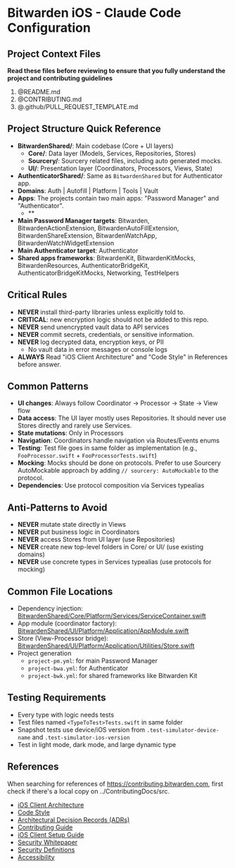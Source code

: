 # Bitwarden iOS - Claude Code Configuration

## Project Context Files

**Read these files before reviewing to ensure that you fully understand the project and contributing guidelines**

1. @README.md
2. @CONTRIBUTING.md
3. @.github/PULL_REQUEST_TEMPLATE.md


## Project Structure Quick Reference

- **BitwardenShared/**: Main codebase (Core + UI layers)
  - **Core/**: Data layer (Models, Services, Repositories, Stores)
  - **Sourcery/**: Sourcery related files, including auto generated mocks.
  - **UI/**: Presentation layer (Coordinators, Processors, Views, State)
- **AuthenticatorShared/**: Same as `BitwardenShared` but for Authenticator app.
- **Domains**: Auth | Autofill | Platform | Tools | Vault
- **Apps**: The projects contain two main apps: "Password Manager" and "Authenticator".
  - **
- **Main Password Manager targets**: Bitwarden, BitwardenActionExtension, BitwardenAutoFillExtension, BitwardenShareExtension, BitwardenWatchApp, BitwardenWatchWidgetExtension
- **Main Authenticator target**: Authenticator
- **Shared apps frameworks**: BitwardenKit, BitwardenKitMocks, BitwardenResources, AuthenticatorBridgeKit, AuthenticatorBridgeKitMocks, Networking, TestHelpers

## Critical Rules

- **NEVER** install third-party libraries unless explicitly told to.
- **CRITICAL**: new encryption logic should not be added to this repo.
- **NEVER** send unencrypted vault data to API services
- **NEVER** commit secrets, credentials, or sensitive information.
- **NEVER** log decrypted data, encryption keys, or PII
  - No vault data in error messages or console logs
- **ALWAYS** Read "iOS Client Architecture" and "Code Style" in References before answer.

## Common Patterns

- **UI changes**: Always follow Coordinator → Processor → State → View flow
- **Data access**: The UI layer mostly uses Repositories. It should never use Stores directly and rarely use Services.
- **State mutations**: Only in Processors
- **Navigation**: Coordinators handle navigation via Routes/Events enums
- **Testing**: Test file goes in same folder as implementation (e.g., `FooProcessor.swift` + `FooProcessorTests.swift`)
- **Mocking**: Mocks should be done on protocols. Prefer to use Sourcery AutoMockable approach by adding `// sourcery: AutoMockable` to the protocol.
- **Dependencies**: Use protocol composition via Services typealias

## Anti-Patterns to Avoid

- **NEVER** mutate state directly in Views
- **NEVER** put business logic in Coordinators
- **NEVER** access Stores from UI layer (use Repositories)
- **NEVER** create new top-level folders in Core/ or UI/ (use existing domains)
- **NEVER** use concrete types in Services typealias (use protocols for mocking)

## Common File Locations

- Dependency injection: [BitwardenShared/Core/Platform/Services/ServiceContainer.swift](BitwardenShared/Core/Platform/Services/ServiceContainer.swift)
- App module (coordinator factory): [BitwardenShared/UI/Platform/Application/AppModule.swift](BitwardenShared/UI/Platform/Application/AppModule.swift)
- Store (View-Processor bridge): [BitwardenShared/UI/Platform/Application/Utilities/Store.swift](BitwardenShared/UI/Platform/Application/Utilities/Store.swift)
- Project generation
  - `project-pm.yml`: for main Password Manager
  - `project-bwa.yml`: for Authenticator
  - `project-bwk.yml`: for shared frameworks like Bitwarden Kit

## Testing Requirements

- Every type with logic needs tests
- Test files named `<TypeToTest>Tests.swift` in same folder
- Snapshot tests use device/iOS version from `.test-simulator-device-name` and `.test-simulator-ios-version`
- Test in light mode, dark mode, and large dynamic type

## References

When searching for references of https://contributing.bitwarden.com, first check if there's a local copy on ../ContributingDocs/src.

- [iOS Client Architecture](https://contributing.bitwarden.com/architecture/mobile-clients/ios/)
- [Code Style](https://contributing.bitwarden.com/contributing/code-style/swift)
- [Architectural Decision Records (ADRs)](https://contributing.bitwarden.com/architecture/adr/)
- [Contributing Guide](https://contributing.bitwarden.com/)
- [iOS Client Setup Guide](https://contributing.bitwarden.com/getting-started/mobile/ios/)
- [Security Whitepaper](https://bitwarden.com/help/bitwarden-security-white-paper/)
- [Security Definitions](https://contributing.bitwarden.com/architecture/security/definitions)
- [Accessibility](https://contributing.bitwarden.com/contributing/accessibility/)